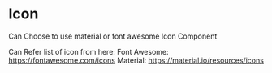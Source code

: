 # Icon

Can Choose to use material or font awesome Icon Component



Can Refer list of icon from here:
Font Awesome: https://fontawesome.com/icons
Material: https://material.io/resources/icons
